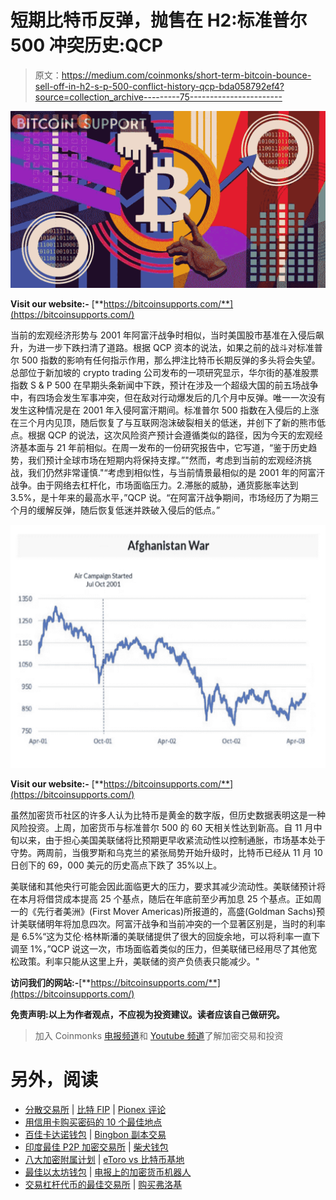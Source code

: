 # 短期比特币反弹，抛售在 H2:标准普尔 500 冲突历史:QCP

> 原文：<https://medium.com/coinmonks/short-term-bitcoin-bounce-sell-off-in-h2-s-p-500-conflict-history-qcp-bda058792ef4?source=collection_archive---------75----------------------->

![](img/216017e08dc78335c116dfecf3178228.png)

**Visit our website:-** [**https://bitcoinsupports.com/**](https://bitcoinsupports.com/)

当前的宏观经济形势与 2001 年阿富汗战争时相似，当时美国股市基准在入侵后飙升，为进一步下跌扫清了道路。根据 QCP 资本的说法，如果之前的战斗对标准普尔 500 指数的影响有任何指示作用，那么押注比特币长期反弹的多头将会失望。总部位于新加坡的 crypto trading 公司发布的一项研究显示，华尔街的基准股票指数 S & P 500 在早期头条新闻中下跌，预计在涉及一个超级大国的前五场战争中，有四场会发生军事冲突，但在敌对行动爆发后的几个月中反弹。唯一一次没有发生这种情况是在 2001 年入侵阿富汗期间。标准普尔 500 指数在入侵后的上涨在三个月内见顶，随后恢复了与互联网泡沫破裂相关的低迷，并创下了新的熊市低点。根据 QCP 的说法，这次风险资产预计会遵循类似的路径，因为今天的宏观经济基本面与 21 年前相似。在周一发布的一份研究报告中，它写道，“鉴于历史趋势，我们预计全球市场在短期内将保持支撑。”"然而，考虑到当前的宏观经济挑战，我们仍然非常谨慎."“考虑到相似性，与当前情景最相似的是 2001 年的阿富汗战争。由于网络去杠杆化，市场面临压力。2.滞胀的威胁，通货膨胀率达到 3.5%，是十年来的最高水平，”QCP 说。“在阿富汗战争期间，市场经历了为期三个月的缓解反弹，随后恢复低迷并跌破入侵后的低点。”

![](img/cba30abc88e6f70b3fc04a0149d6230f.png)

**Visit our website:-** [**https://bitcoinsupports.com/**](https://bitcoinsupports.com/)

虽然加密货币社区的许多人认为比特币是黄金的数字版，但历史数据表明这是一种风险投资。上周，加密货币与标准普尔 500 的 60 天相关性达到新高。自 11 月中旬以来，由于担心美国美联储将比预期更早收紧流动性以控制通胀，市场基本处于守势。两周前，当俄罗斯和乌克兰的紧张局势开始升级时，比特币已经从 11 月 10 日创下的 69，000 美元的历史高点下跌了 35%以上。

美联储和其他央行可能会因此面临更大的压力，要求其减少流动性。美联储预计将在本月将借贷成本提高 25 个基点，随后在年底前至少再加息 25 个基点。正如周一的《先行者美洲》(First Mover Americas)所报道的，高盛(Goldman Sachs)预计美联储明年将加息四次。阿富汗战争和当前冲突的一个显著区别是，当时的利率是 6.5%“这为艾伦·格林斯潘的美联储提供了很大的回旋余地，可以将利率一直下调至 1%，”QCP 说这一次，市场面临着类似的压力，但美联储已经用尽了其他宽松政策。利率只能从这里上升，美联储的资产负债表只能减少。"

**访问我们的网站:-**[**https://bitcoinsupports.com/**](https://bitcoinsupports.com/)

**免责声明:以上为作者观点，不应视为投资建议。读者应该自己做研究。**

> 加入 Coinmonks [电报频道](https://t.me/coincodecap)和 [Youtube 频道](https://www.youtube.com/c/coinmonks/videos)了解加密交易和投资

# 另外，阅读

*   [分散交易所](https://coincodecap.com/what-are-decentralized-exchanges) | [比特 FIP](https://coincodecap.com/bitbns-fip) | [Pionex 评论](https://coincodecap.com/pionex-review-exchange-with-crypto-trading-bot)
*   [用信用卡购买密码的 10 个最佳地点](https://coincodecap.com/buy-crypto-with-credit-card)
*   [百佳卡达诺钱包](https://coincodecap.com/best-cardano-wallets) | [Bingbon 副本交易](https://coincodecap.com/bingbon-copy-trading)
*   [印度最佳 P2P 加密交易所](https://coincodecap.com/p2p-crypto-exchanges-in-india) | [柴犬钱包](https://coincodecap.com/baby-shiba-inu-wallets)
*   [八大加密附属计划](https://coincodecap.com/crypto-affiliate-programs) | [eToro vs 比特币基地](https://coincodecap.com/etoro-vs-coinbase)
*   [最佳以太坊钱包](https://coincodecap.com/best-ethereum-wallets) | [电报上的加密货币机器人](https://coincodecap.com/telegram-crypto-bots)
*   [交易杠杆代币的最佳交易所](https://coincodecap.com/leveraged-token-exchanges) | [购买弗洛基](https://coincodecap.com/buy-floki-inu-token)